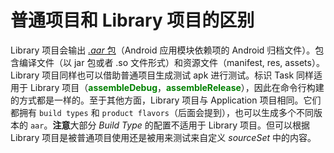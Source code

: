 # 普通项目和 Library 项目的区别

Library 项目会输出 [*.aar* 包][1]（Android 应用模块依赖项的 Android 归档文件）。包含编译文件（以 jar 包或者 .so 文件形式）和资源文件（manifest, res, assets）。Library 项目同样也可以借助普通项目生成测试 apk 进行测试。标识 Task 同样适用于 Library 项目（**<font color='green'>assembleDebug</font>**，**<font color='green'>assembleRelease</font>**），因此在命令行构建的方式都是一样的。至于其他方面，Library 项目与 Application 项目相同。它们都拥有 `build types` 和 `product flavors`（后面会提到），也可以生成多个不同版本的 `aar`。**注意**大部分 *Build Type* 的配置不适用于 Library 项目。但可以根据 Library 项目是被普通项目使用还是被用来测试来自定义 *sourceSet* 中的内容。

[1]: ../../appendix/aar_format.md